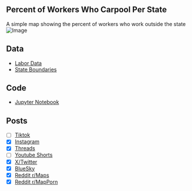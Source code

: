 ## Percent of Workers Who Carpool Per State
A simple map showing the percent of workers who work outside the state
![Image](https://drive.google.com/uc?export=view&id=1eTDUrvNCxcXAASYkIk1F16plLiRyKX9j)

## Data
* [Labor Data](https://data.census.gov/table/ACSST5Y2023.S0801)
* [State Boundaries](https://www.census.gov/geographies/mapping-files/time-series/geo/carto-boundary-file.html)

## Code
* [Jupyter Notebook](FormatData.ipynb)

## Posts
- [ ] [Tiktok]()
- [x] [Instagram](https://www.instagram.com/p/DQKSOoEj0nT/)
- [x] [Threads](https://www.threads.com/@vinemapper/post/DQKSPMwD5no)
- [ ] [Youtube Shorts]()
- [x] [X/Twitter](https://x.com/VineMapper/status/1981417528481239390)
- [x] [BlueSky](https://bsky.app/profile/vinemapper.bsky.social/post/3m3uw7sjo2226)
- [x] [Reddit r/Maps](https://www.reddit.com/r/Maps/comments/1oe9ztg/percent_of_workers_who_carpool/)
- [x] [Reddit r/MapPorn](https://www.reddit.com/r/MapPorn/comments/1oe9zy3/percent_of_workers_who_carpool/)
